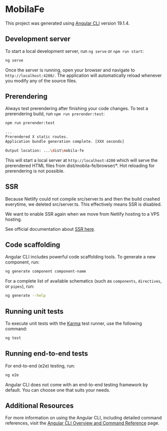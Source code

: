 # MobilaFe

This project was generated using [Angular CLI](https://github.com/angular/angular-cli) version 19.1.4.

## Development server

To start a local development server, run `ng serve` or `npm run start`:

```bash
ng serve
```

Once the server is running, open your browser and navigate to `http://localhost:4200/`. The application will automatically reload whenever you modify any of the source files.

## Prerendering

Always test prerendering after finishing your code changes. To test a prerendering build, run `npm run prerender:test`:

```bash
npm run prerender:test

...
Prerendered X static routes.
Application bundle generation complete. [XXX seconds]

Output location: ...\dist\mobila-fe
```

This will start a local server at `http://localhost:4200` which will serve the prerendered HTML files from dist/mobila-fe/browser/\*. Hot reloading for prerendering is not possible.

## SSR

Because Netlify could not compile src/server.ts and then the build crashed everytime, we deleted src/server.ts. This effectively means SSR is disabled.

We want to enable SSR again when we move from Netlify hosting to a VPS hosting.

See official documentation about [SSR here](https://angular.dev/guide/ssr).

## Code scaffolding

Angular CLI includes powerful code scaffolding tools. To generate a new component, run:

```bash
ng generate component component-name
```

For a complete list of available schematics (such as `components`, `directives`, or `pipes`), run:

```bash
ng generate --help
```

## Running unit tests

To execute unit tests with the [Karma](https://karma-runner.github.io) test runner, use the following command:

```bash
ng test
```

## Running end-to-end tests

For end-to-end (e2e) testing, run:

```bash
ng e2e
```

Angular CLI does not come with an end-to-end testing framework by default. You can choose one that suits your needs.

## Additional Resources

For more information on using the Angular CLI, including detailed command references, visit the [Angular CLI Overview and Command Reference](https://angular.dev/tools/cli) page.
